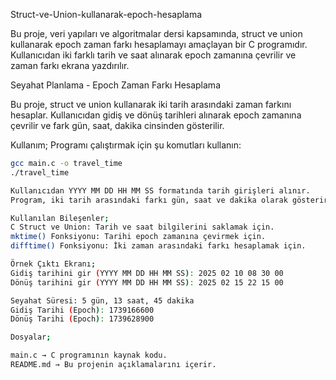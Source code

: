 Struct-ve-Union-kullanarak-epoch-hesaplama

Bu proje, veri yapıları ve algoritmalar dersi kapsamında, struct ve union kullanarak epoch zaman farkı hesaplamayı amaçlayan bir C programıdır. Kullanıcıdan iki farklı tarih ve saat alınarak epoch zamanına çevrilir ve zaman farkı ekrana yazdırılır.


Seyahat Planlama - Epoch Zaman Farkı Hesaplama

Bu proje, struct ve union kullanarak iki tarih arasındaki zaman farkını hesaplar. Kullanıcıdan gidiş ve dönüş tarihleri alınarak epoch zamanına çevrilir ve fark gün, saat, dakika cinsinden gösterilir.

Kullanım;
Programı çalıştırmak için şu komutları kullanın:
   ```sh
   gcc main.c -o travel_time
   ./travel_time

Kullanıcıdan YYYY MM DD HH MM SS formatında tarih girişleri alınır.
Program, iki tarih arasındaki farkı gün, saat ve dakika olarak gösterir.

Kullanılan Bileşenler;
C Struct ve Union: Tarih ve saat bilgilerini saklamak için.
mktime() Fonksiyonu: Tarihi epoch zamanına çevirmek için.
difftime() Fonksiyonu: İki zaman arasındaki farkı hesaplamak için.

Örnek Çıktı Ekranı;
Gidiş tarihini gir (YYYY MM DD HH MM SS): 2025 02 10 08 30 00
Dönüş tarihini gir (YYYY MM DD HH MM SS): 2025 02 15 22 15 00

Seyahat Süresi: 5 gün, 13 saat, 45 dakika
Gidiş Tarihi (Epoch): 1739166600
Dönüş Tarihi (Epoch): 1739628900

Dosyalar;

main.c → C programının kaynak kodu.
README.md → Bu projenin açıklamalarını içerir.





